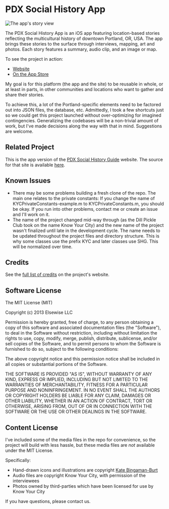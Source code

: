 # PDX Social History App

![The app's story view](https://s3-us-west-2.amazonaws.com/pdxshg.media/promo/psha-promo-story-view-300.png "Story View")

The PDX Social History App is an iOS app featuring location-based stories reflecting the multicultural history of downtown Portland, OR, USA. The app brings these stories to the surface through interviews, mapping, art and photos. Each story features a summary, audio clip, and an image or map.

To see the project in action:
* [Website](http://pdxsocialhistoryguide.org "PDX Social History Guide")
* [On the App Store](https://itunes.apple.com/us/app/pdx-social-history-guide/id737566738?ls=1&mt=8 "PDX Social History App")

My goal is for this platform (the app and the site) to be reusable in whole, or at least in parts, in other communities and locations who want to gather and share their stories. 

To achieve this, a lot of the Portland-specific elements need to be factored out into JSON files, the database, etc. Admittedly, I took a few shortcuts just so we could get this project launched without over-optimizing for imagined contingencies. Generalizing the codebases will be a non-trivial amount of work, but I've made decisions along the way with that in mind. Suggestions are welcome.

## Related Project

This is the app version of the [PDX Social History Guide](http://pdxsocialhistoryguide.org "PDX Social History Guide") website. The source for that site is available [here](https://github.com/mattblair/social-history-guide-rails).

## Known Issues

* There may be some problems building a fresh clone of the repo. The main one relates to the private constants: If you change the name of KYCPrivateConstants-example.m to KYCPrivateConstants.m, you should be okay. If you run into other problems, contact me or create an issue and I'll work on it.
* The name of the project changed mid-way through (as the Dill Pickle Club took on the name Know Your City) and the new name of the project wasn't finalized until late in the development cycle. The name needs to be updated throughout the project files and directory structure. This is why some classes use the prefix KYC and later classes use SHG. This will be normalized over time.

## Credits

See the [full list of credits](http://pdxsocialhistory.org/credits "PDX Social History Credits") on the project's website.

## Software License

The MIT License (MIT)

Copyright (c) 2013 Elsewise LLC

Permission is hereby granted, free of charge, to any person obtaining a copy
of this software and associated documentation files (the "Software"), to deal
in the Software without restriction, including without limitation the rights
to use, copy, modify, merge, publish, distribute, sublicense, and/or sell
copies of the Software, and to permit persons to whom the Software is
furnished to do so, subject to the following conditions:

The above copyright notice and this permission notice shall be included in
all copies or substantial portions of the Software.

THE SOFTWARE IS PROVIDED "AS IS", WITHOUT WARRANTY OF ANY KIND, EXPRESS OR
IMPLIED, INCLUDING BUT NOT LIMITED TO THE WARRANTIES OF MERCHANTABILITY,
FITNESS FOR A PARTICULAR PURPOSE AND NONINFRINGEMENT. IN NO EVENT SHALL THE
AUTHORS OR COPYRIGHT HOLDERS BE LIABLE FOR ANY CLAIM, DAMAGES OR OTHER
LIABILITY, WHETHER IN AN ACTION OF CONTRACT, TORT OR OTHERWISE, ARISING FROM,
OUT OF OR IN CONNECTION WITH THE SOFTWARE OR THE USE OR OTHER DEALINGS IN
THE SOFTWARE.

## Content License

I've included some of the media files in the repo for convenience, so the project will build with less hassle, but these media files are *not* available under the MIT License.

Specifically:

* Hand-drawn icons and illustrations are copyright [Kate Bingaman-Burt](http://katebingamanburt.com/)
* Audio files are copyright Know Your City, with permission of the interviewees
* Photos owned by third-parties which have been licensed for use by Know Your City

If you have questions, please contact us.